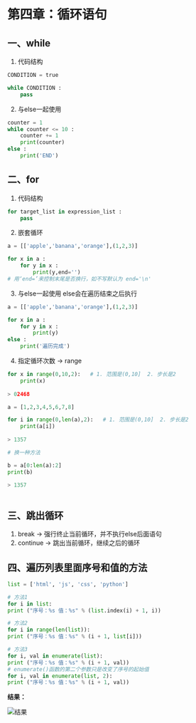# 第四章：循环语句

## 一、while
1. 代码结构
```python
CONDITION = true

while CONDITION :
    pass
```

2. 与else一起使用
```python
counter = 1
while counter <= 10 :
    counter += 1
    print(counter)
else :
    print('END')
```

## 二、for
1. 代码结构
```python
for target_list in expression_list :
    pass
```
2. 嵌套循环
```python
a = [['apple','banana','orange'],(1,2,3)]

for x in a :
    for y in x :
        print(y,end='') 
# 用‘end=’来控制末尾是否换行，如不写默认为 end='\n'
```
3. 与else一起使用
else会在遍历结束之后执行
```python
a = [['apple','banana','orange'],(1,2,3)]

for x in a :
    for y in x :
        print(y)
else :
    print('遍历完成')
```
4. 指定循环次数 -> range
```python
for x in range(0,10,2):   # 1. 范围是(0,10]  2. 步长是2
    print(x)
    
> 02468    
```
```python
a = [1,2,3,4,5,6,7,8]

for i in range(0,len(a),2):   # 1. 范围是(0,10]  2. 步长是2
    print(a[i])
    
> 1357

# 换一种方法

b = a[0:len(a):2]
print(b)

> 1357
    
```
## 三、跳出循环
1. break -> 强行终止当前循环，并不执行else后面语句
2. continue -> 跳出当前循环，继续之后的循环


## 四、遍历列表里面序号和值的方法

```python
list = ['html', 'js', 'css', 'python']

# 方法1
for i in list:
print ("序号：%s 值：%s" % (list.index(i) + 1, i))

# 方法2
for i in range(len(list)):
print ("序号：%s 值：%s" % (i + 1, list[i]))

# 方法3
for i, val in enumerate(list):
print ("序号：%s 值：%s" % (i + 1, val))
# enumerate()函数的第二个参数只是改变了序号的起始值
for i, val in enumerate(list, 2):
print ("序号：%s 值：%s" % (i + 1, val))
```

**结果：**

![结果](https://z3.ax1x.com/2021/08/02/fpBwpF.png)










<ad/>
<comment/>